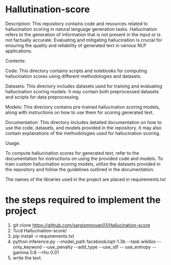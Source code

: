 # Hallutination-score

Description:
This repository contains code and resources related to hallucination scoring in natural language generation tasks. Hallucination refers to the generation of information that is not present in the input or is not factually accurate. Evaluating and mitigating hallucination is crucial for ensuring the quality and reliability of generated text in various NLP applications.

Contents:

Code: This directory contains scripts and notebooks for computing hallucination scores using different methodologies and datasets.

Datasets: This directory includes datasets used for training and evaluating hallucination scoring models. It may contain both preprocessed datasets and scripts for data preprocessing.

Models: This directory contains pre-trained hallucination scoring models, along with instructions on how to use them for scoring generated text.

Documentation: This directory includes detailed documentation on how to use the code, datasets, and models provided in the repository. It may also contain explanations of the methodologies used for hallucination scoring.

Usage:

To compute hallucination scores for generated text, refer to the documentation for instructions on using the provided code and models.
To train custom hallucination scoring models, utilize the datasets provided in the repository and follow the guidelines outlined in the documentation.


The names of the libraries used in the project are placed in requirements.txt

# the steps required to implement the project

  1. git clone https://github.com/sargismnoyan01/Hallucination-score
  2. %cd Hallucination-score/
  3. pip install -r requirements.txt
  4. python inference.py --model_path facebook/opt-1.3b --task wikibio --only_keyword --use_penalty --add_type --use_idf --       use_entropy --gamma 0.8 --rho 0.01
  5. write the text․
   




